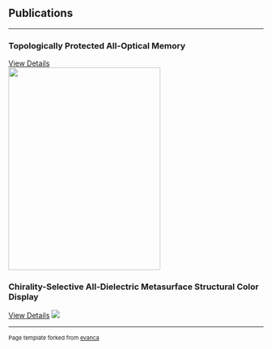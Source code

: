 ## Publications

---

### Topologically Protected All-Optical Memory

[View Details](/sample_page)<br/>
<img src="images/350dpi_JPG.jpg" width="300" height="400">

### Chirality-Selective All-Dielectric Metasurface Structural Color Display

[View Details](/sample_page)
<img src="images/350dpi_JPG.jpg?raw=true"/>




---
<p style="font-size:11px">Page template forked from <a href="https://github.com/evanca/quick-portfolio">evanca</a></p>
<!-- Remove above link if you don't want to attibute -->
